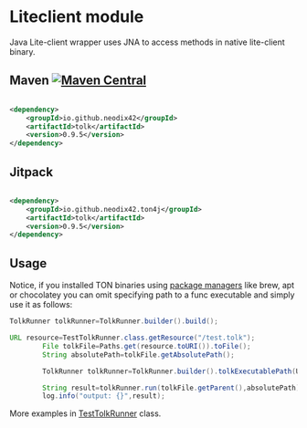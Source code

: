 # Liteclient module

Java Lite-client wrapper uses JNA to access methods in native lite-client binary.

## Maven [![Maven Central][maven-central-svg]][maven-central]

```xml

<dependency>
    <groupId>io.github.neodix42</groupId>
    <artifactId>tolk</artifactId>
    <version>0.9.5</version>
</dependency>
```

## Jitpack

```xml

<dependency>
    <groupId>io.github.neodix42.ton4j</groupId>
    <artifactId>tolk</artifactId>
    <version>0.9.5</version>
</dependency>
```

## Usage

Notice, if you installed TON binaries using [package managers](https://github.com/ton-blockchain/packages) like brew,
apt or chocolatey you can omit specifying path to a func executable and simply use it as follows:

```java
TolkRunner tolkRunner=TolkRunner.builder().build();
```

```java
URL resource=TestTolkRunner.class.getResource("/test.tolk");
        File tolkFile=Paths.get(resource.toURI()).toFile();
        String absolutePath=tolkFile.getAbsolutePath();

        TolkRunner tolkRunner=TolkRunner.builder().tolkExecutablePath(Utils.getTolkGithubUrl()).build();

        String result=tolkRunner.run(tolkFile.getParent(),absolutePath);
        log.info("output: {}",result);
```

More examples in [TestTolkRunner](../func/src/test/java/org/ton/java/tolk/TestTolkRunner.java) class.


[maven-central-svg]: https://img.shields.io/maven-central/v/io.github.neodix42/tolk

[maven-central]: https://mvnrepository.com/artifact/io.github.neodix42/tolk

[ton-svg]: https://img.shields.io/badge/Based%20on-TON-blue

[ton]: https://ton.org